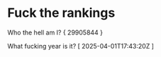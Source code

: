 # Fuck the rankings

Who the hell am I?
{ 29905844 }

What fucking year is it?
[ 2025-04-01T17:43:20Z ]
